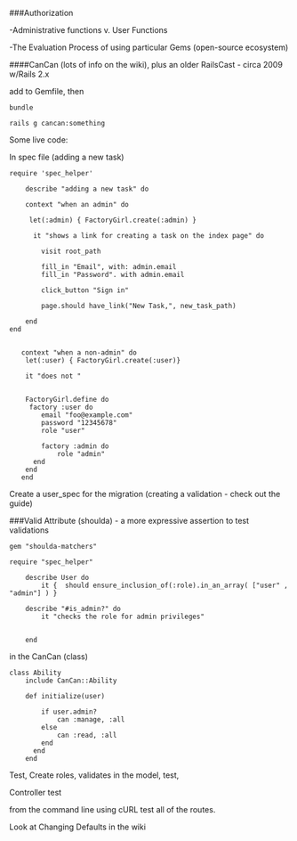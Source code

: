 ###Authorization

-Administrative functions  v. User Functions

-The Evaluation Process of using particular Gems (open-source ecosystem)

####CanCan (lots of info on the wiki), plus an older RailsCast - circa 2009 w/Rails 2.x

add to Gemfile, then
    
    bundle
    
    rails g cancan:something

Some live code: 

In spec file (adding a new task)

    require 'spec_helper'
    
        describe "adding a new task" do
        
        context "when an admin" do
                
         let(:admin) { FactoryGirl.create(:admin) }

          it "shows a link for creating a task on the index page" do
            
            visit root_path
                
            fill_in "Email", with: admin.email
            fill_in "Password". with admin.email
            
            click_button "Sign in"
            
            page.should have_link("New Task,", new_task_path)

        end
    end
   

       context "when a non-admin" do
        let(:user) { FactoryGirl.create(:user)}

        it "does not "
        
                 
        FactoryGirl.define do
         factory :user do
            email "foo@example.com"
            password "12345678"
            role "user"
            
            factory :admin do
                role "admin"
          end
        end
       end
                            
                            
Create a user_spec for the migration (creating a validation - check out the guide)

###Valid Attribute (shoulda) - a more expressive assertion to test validations 

    gem "shoulda-matchers"  

    require "spec_helper"
    
        describe User do
            it {  should ensure_inclusion_of(:role).in_an_array( ["user" , "admin"] ) }
            
        describe "#is_admin?" do
            it "checks the role for admin privileges"
                        
        
        end
                
    
in the CanCan (class)

    class Ability 
        include CanCan::Ability 
            
        def initialize(user)
            
            if user.admin?
                can :manage, :all
            else
                can :read, :all
            end
          end
        end
    

Test, Create roles, validates in the model, test, 

Controller test

from the command line using cURL test all of the routes.


Look at Changing Defaults in the wiki


